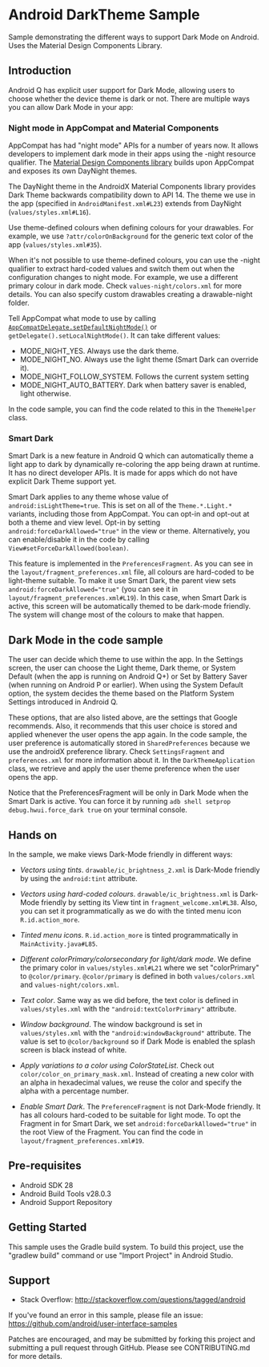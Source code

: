 
Android DarkTheme Sample
=====================

Sample demonstrating the different ways to support Dark Mode on Android.
            Uses the Material Design Components Library.

Introduction
------------

Android Q has explicit user support for Dark Mode, allowing users to choose
whether the device theme is dark or not. There are multiple ways you can allow
Dark Mode in your app:

### Night mode in AppCompat and Material Components

AppCompat has had "night mode" APIs for a number of years now. It allows developers to
implement dark mode in their apps using the -night resource qualifier. The [Material Design
Components library][1] builds upon AppCompat and exposes its own DayNight themes.

The DayNight theme in the AndroidX Material Components library provides Dark Theme backwards
compatibility down to API 14. The theme we use in the app (specified in `AndroidManifest.xml#L23`)
extends from DayNight (`values/styles.xml#L16`).

Use theme-defined colours when defining colours for your drawables.
For example, we use `?attr/colorOnBackground` for the generic text color of the app (`values/styles.xml#35`).

When it's not possible to use theme-defined colours, you can use the -night qualifier to
extract hard-coded values and switch them out when the configuration changes to night mode.
For example, we use a different primary colour in dark mode. Check `values-night/colors.xml`
for more details. You can also specify custom drawables creating a drawable-night folder.

Tell AppCompat what mode to use by calling [`AppCompatDelegate.setDefaultNightMode()`][2] or
`getDelegate().setLocalNightMode()`. It can take different values:
- MODE_NIGHT_YES. Always use the dark theme.
- MODE_NIGHT_NO. Always use the light theme (Smart Dark can override it).
- MODE_NIGHT_FOLLOW_SYSTEM. Follows the current system setting
- MODE_NIGHT_AUTO_BATTERY. Dark when battery saver is enabled, light otherwise.

In the code sample, you can find the code related to this in the `ThemeHelper` class.

### Smart Dark

Smart Dark is a new feature in Android Q which can automatically theme a light app to
dark by dynamically re-coloring the app being drawn at runtime. It has no direct developer
APIs. It is made for apps which do not have explicit Dark Theme support yet.

Smart Dark applies to any theme whose value of `android:isLightTheme=true`. This is set on
all of the `Theme.*.Light.*` variants, including those from AppCompat. You can opt-in and opt-out at
both a theme and view level. Opt-in by setting `android:forceDarkAllowed="true"`
in the view or theme. Alternatively, you can enable/disable it in the code by calling
`View#setForceDarkAllowed(boolean)`.

This feature is implemented in the `PreferencesFragment`. As you can see in the
`layout/fragment_preferences.xml` file, all colours are hard-coded to be light-theme suitable.
To make it use Smart Dark, the parent view sets `android:forceDarkAllowed="true"`
(you can see it in `layout/fragment_preferences.xml#L19`). In this case, when Smart Dark is
active, this screen will be automatically themed to be dark-mode friendly. The system will
change most of the colours to make that happen.

## Dark Mode in the code sample

The user can decide which theme to use within the app. In the Settings screen, the user
can choose the Light theme, Dark theme, or System Default (when the app is running on
Android Q+) or Set by Battery Saver (when running on Android P or earlier). When using the
System Default option, the system decides the theme based on the Platform System Settings
introduced in Android Q.

These options, that are also listed above, are the settings that Google recommends.
Also, it recommends that this user choice is stored and applied whenever the user opens
the app again. In the code sample, the user preference is automatically stored in
`SharedPreferences` because we use the androidX preference library. Check `SettingsFragment`
and `preferences.xml` for more information about it. In the `DarkThemeApplication` class,
we retrieve and apply the user theme preference when the user opens the app.

Notice that the PreferencesFragment will be only in Dark Mode when the Smart Dark is active.
You can force it by running `adb shell setprop debug.hwui.force_dark true` on your terminal console.

## Hands on

In the sample, we make views Dark-Mode friendly in different ways:

- *Vectors using tints*. `drawable/ic_brightness_2.xml` is Dark-Mode friendly by
using the `android:tint` attribute.

- *Vectors using hard-coded colours*. `drawable/ic_brightness.xml` is Dark-Mode friendly by
setting its View tint in `fragment_welcome.xml#L38`. Also, you can set it programmatically
as we do with the tinted menu icon `R.id.action_more`.

- *Tinted menu icons*. `R.id.action_more` is tinted programmatically in `MainActivity.java#L85`.

- *Different colorPrimary/colorsecondary for light/dark mode*. We define the primary color
in `values/styles.xml#L21` where we set "colorPrimary" to `@color/primary`.
`@color/primary` is defined in both `values/colors.xml` and `values-night/colors.xml`.

- *Text color*. Same way as we did before, the text color is defined in `values/styles.xml`
with the `"android:textColorPrimary"` attribute.

- *Window background*. The window background is set in `values/styles.xml` with the
`"android:windowBackground"` attribute. The value is set to `@color/background` so if
Dark Mode is enabled the splash screen is black instead of white.

- *Apply variations to a color using ColorStateList*. Check out `color/color_on_primary_mask.xml`.
Instead of creating a new color with an alpha in hexadecimal values, we reuse the color and specify
the alpha with a percentage number.

- *Enable Smart Dark*. The `PreferenceFragment` is not Dark-Mode friendly. It has all colours
hard-coded to be suitable for light mode. To opt the Fragment in for Smart Dark, we set
`android:forceDarkAllowed="true"` in the root View of the Fragment. You can find the code
in `layout/fragment_preferences.xml#19`.

[1]: https://material.io/develop/android/docs/getting-started/
[2]: https://developer.android.com/reference/android/support/v7/app/AppCompatDelegate#setdefaultnightmode

Pre-requisites
--------------

- Android SDK 28
- Android Build Tools v28.0.3
- Android Support Repository


Getting Started
---------------

This sample uses the Gradle build system. To build this project, use the
"gradlew build" command or use "Import Project" in Android Studio.

Support
-------

- Stack Overflow: http://stackoverflow.com/questions/tagged/android

If you've found an error in this sample, please file an issue:
https://github.com/android/user-interface-samples

Patches are encouraged, and may be submitted by forking this project and
submitting a pull request through GitHub. Please see CONTRIBUTING.md for more details.
